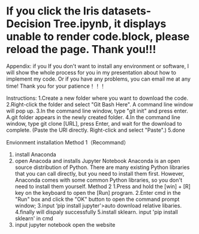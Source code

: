 # If you click the Iris datasets- Decision Tree.ipynb, it displays unable to render code.block, please reload the page. Thank you!!!
Appendix:
if you If you don't want to install any environment or software, I will show the whole process for you in my presentation about how to implement my code.
Or if you have any problems, you can email me at any time!
Thank you for your patience！！！

Instructions: 
1.Create a new folder where you want to download the code.
2.Right-click the folder and select "Git Bash Here". A command line window will pop up.
3.In the command line window, type "git init" and press enter. A.git folder appears in the newly created folder.
4.In the command line window, type git clone [URL], press Enter, and wait for the download to complete. (Paste the URl directly. Right-click and select "Paste".)
5.done

Envionment installation
Method 1（Recommand）
1. install Anaconda 
3. open Anacoda and installs Jupyter Notebook
Anaconda is an open source distribution of Python. There are many existing Python libraries that you can call directly, but you need to install them first. However, Anaconda comes with some common Python libraries, so you don't need to install them yourself.
Method 2
1.Press and hold the [win] + [R] key on the keyboard to open the [Run] program.
2.Enter cmd in the "Run" box and click the "OK" button to open the command prompt window;
3.input ‘pip install jupyter'>auto download relative libaries.
4.finally will dispaly successfully
5.install sklearn. input 'pip install sklearn' in cmd 
6. input jupyter notebook open the website




